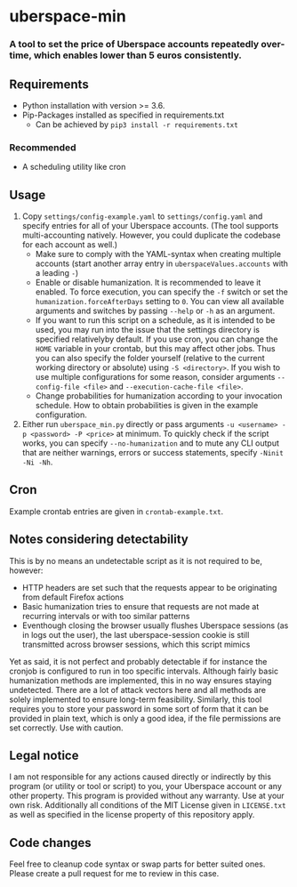 # uberspace-min
### A tool to set the price of Uberspace accounts repeatedly over-time, which enables lower than 5 euros consistently.

## Requirements
- Python installation with version >= 3.6.
- Pip-Packages installed as specified in requirements.txt
  - Can be achieved by `pip3 install -r requirements.txt`
### Recommended
- A scheduling utility like cron

## Usage
1. Copy `settings/config-example.yaml` to `settings/config.yaml` and specify entries for all of your Uberspace accounts.
   (The tool supports multi-accounting natively. However, you could duplicate the codebase for each account as well.)
   - Make sure to comply with the YAML-syntax when creating multiple accounts (start another array entry in `uberspaceValues.accounts` with a leading `-`)
   - Enable or disable humanization. It is recommended to leave it enabled. To force execution, you can specify the `-f` switch or set the `humanization.forceAfterDays` setting to `0`. You can view all available arguments and switches by passing `--help` or `-h` as an argument.
   - If you want to run this script on a schedule, as it is intended to be used, you may run into the issue that the settings directory is specified relativelyby default. If you use cron, you can change the `HOME` variable in your crontab, but this may affect other jobs. Thus you can also specify the folder yourself (relative to the current working directory or absolute) using `-S <directory>`. If you wish to use multiple configurations for some reason, consider arguments `--config-file <file>` and `--execution-cache-file <file>`.
   - Change probabilities for humanization according to your invocation schedule. How to obtain probabilities is given in the example configuration.
2. Either run `uberspace_min.py` directly or pass arguments `-u <username> -p <password> -P <price>` at minimum. To quickly check if the script works, you can specify `--no-humanization` and to mute any CLI output that are neither warnings, errors or success statements, specify `-Ninit -Ni -Nh`.

## Cron
Example crontab entries are given in `crontab-example.txt`.

## Notes considering detectability
This is by no means an undetectable script as it is not required to be, however:
- HTTP headers are set such that the requests appear to be originating from default Firefox actions 
- Basic humanization tries to ensure that requests are not made at recurring intervals or with too similar patterns
- Eventhough closing the browser usually flushes Uberspace sessions (as in logs out the user), the last uberspace-session cookie is still transmitted across browser sessions, which this script mimics
  
Yet as said, it is not perfect and probably detectable if for instance the cronjob is configured to run in too specific intervals. Although fairly basic humanization methods are implemented, this in no way ensures staying undetected. There are a lot of attack vectors here and all methods are solely implemented to ensure long-term feasibility. Similarly, this tool requires you to store your password in some sort of form that it can be provided in plain text, which is only a good idea, if the file permissions are set correctly. Use with caution.

## Legal notice
I am not responsible for any actions caused directly or indirectly by this program (or utility or tool or script) to you, your Uberspace account or any other property. This program is provided without any warranty. Use at your own risk. Additionally all conditions of the MIT License given in `LICENSE.txt` as well as specified in the license property of this repository apply.

## Code changes
Feel free to cleanup code syntax or swap parts for better suited ones. Please create a pull request for me to review in this case.